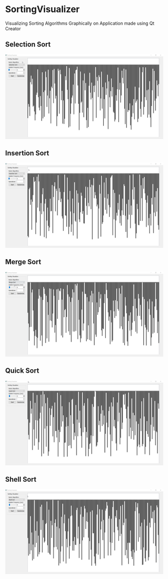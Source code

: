 # SortingVisualizer
Visualizing Sorting Algorithms Graphically on Application made using Qt Creator

<h2> Selection Sort </h2>
<img src = "/images/SelectionSort.gif">

<h2> Insertion Sort </h2>
<img src = "/images/InsertionSort.gif">

<h2> Merge Sort </h2>
<img src = "/images/MergeSort.gif">

<h2> Quick Sort </h2>
<img src = "/images/QuickSort.gif">

<h2> Shell Sort </h2>
<img src = "/images/ShellSort.gif">
